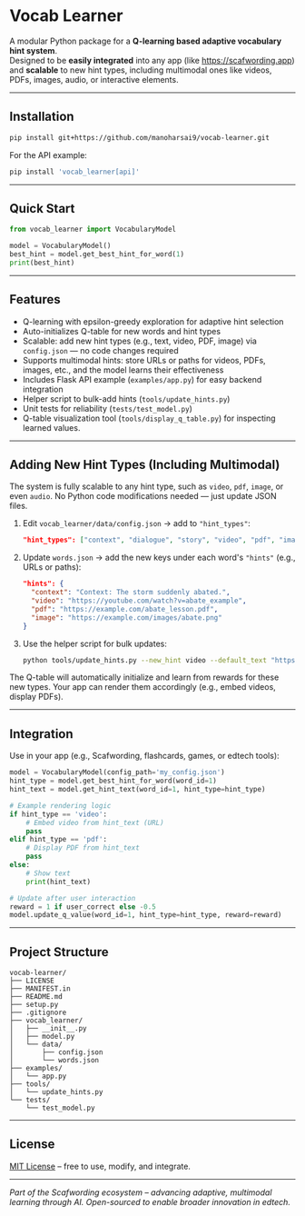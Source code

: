 # Vocab Learner

A modular Python package for a **Q-learning based adaptive vocabulary hint system**.  
Designed to be **easily integrated** into any app (like https://scafwording.app) and **scalable** to new hint types, including multimodal ones like videos, PDFs, images, audio, or interactive elements.

---

## Installation

```bash
pip install git+https://github.com/manoharsai9/vocab-learner.git
```

For the API example:
```bash
pip install 'vocab_learner[api]'
```

---

## Quick Start

```python
from vocab_learner import VocabularyModel

model = VocabularyModel()
best_hint = model.get_best_hint_for_word(1)
print(best_hint)
```

---

## Features

- Q-learning with epsilon-greedy exploration for adaptive hint selection
- Auto-initializes Q-table for new words and hint types
- Scalable: add new hint types (e.g., text, video, PDF, image) via `config.json` — no code changes required
- Supports multimodal hints: store URLs or paths for videos, PDFs, images, etc., and the model learns their effectiveness
- Includes Flask API example (`examples/app.py`) for easy backend integration
- Helper script to bulk-add hints (`tools/update_hints.py`)
- Unit tests for reliability (`tests/test_model.py`)
- Q-table visualization tool (`tools/display_q_table.py`) for inspecting learned values.

---

## Adding New Hint Types (Including Multimodal)

The system is fully scalable to any hint type, such as `video`, `pdf`, `image`, or even `audio`. No Python code modifications needed — just update JSON files.

1. Edit `vocab_learner/data/config.json` → add to `"hint_types"`:
   ```json
   "hint_types": ["context", "dialogue", "story", "video", "pdf", "image"]
   ```

2. Update `words.json` → add the new keys under each word's `"hints"` (e.g., URLs or paths):
   ```json
   "hints": {
     "context": "Context: The storm suddenly abated.",
     "video": "https://youtube.com/watch?v=abate_example",
     "pdf": "https://example.com/abate_lesson.pdf",
     "image": "https://example.com/images/abate.png"
   }
   ```

3. Use the helper script for bulk updates:
   ```bash
   python tools/update_hints.py --new_hint video --default_text "https://example.com/video/placeholder.mp4"
   ```

The Q-table will automatically initialize and learn from rewards for these new types. Your app can render them accordingly (e.g., embed videos, display PDFs).

---

## Integration

Use in your app (e.g., Scafwording, flashcards, games, or edtech tools):
```python
model = VocabularyModel(config_path='my_config.json')
hint_type = model.get_best_hint_for_word(word_id=1)
hint_text = model.get_hint_text(word_id=1, hint_type=hint_type)

# Example rendering logic
if hint_type == 'video':
    # Embed video from hint_text (URL)
    pass
elif hint_type == 'pdf':
    # Display PDF from hint_text
    pass
else:
    # Show text
    print(hint_text)

# Update after user interaction
reward = 1 if user_correct else -0.5
model.update_q_value(word_id=1, hint_type=hint_type, reward=reward)
```

---

## Project Structure

```
vocab-learner/
├── LICENSE
├── MANIFEST.in
├── README.md
├── setup.py
├── .gitignore
├── vocab_learner/
│   ├── __init__.py
│   ├── model.py
│   └── data/
│       ├── config.json
│       └── words.json
├── examples/
│   └── app.py
├── tools/
│   └── update_hints.py
└── tests/
    └── test_model.py
```

---

## License

[MIT License](LICENSE) – free to use, modify, and integrate.

---

*Part of the Scafwording ecosystem – advancing adaptive, multimodal learning through AI. Open-sourced to enable broader innovation in edtech.*